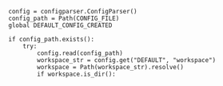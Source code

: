     config = configparser.ConfigParser()
    config_path = Path(CONFIG_FILE)
    global DEFAULT_CONFIG_CREATED

    if config_path.exists():
        try:
            config.read(config_path)
            workspace_str = config.get("DEFAULT", "workspace")
            workspace = Path(workspace_str).resolve()
            if workspace.is_dir():
